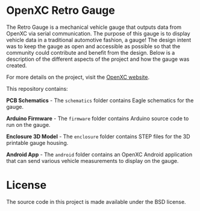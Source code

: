 OpenXC Retro Gauge
=========================

The Retro Gauge is a mechanical vehicle gauge that outputs data from OpenXC via
serial communication. The purpose of this gauge is to display vehicle data in a
traditional automotive fashion, a gauge! The design intent was to keep the gauge
as open and accessible as possible so that the community could contribute and
benefit from the design. Below is a description of the different aspects of the
project and how the gauge was created.

For more details on the project, visit the [OpenXC
website](http://openxcplatform.com/hardware-addons/retro-gauge.html).

This repository contains:

**PCB Schematics** - The `schematics` folder contains Eagle schematics for the
gauge.

**Arduino Firmware** - The `firmware` folder contains Arduino source code to run
on the gauge.

**Enclosure 3D Model** - The `enclosure` folder contains STEP files for the 3D
printable gauge housing.

**Android App** - The `android` folder contains an OpenXC Android application
that can send various vehicle measurements to display on the gauge.


# License

The source code in this project is made available under the BSD license.


